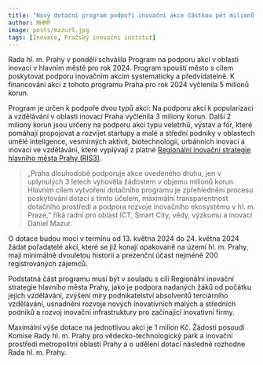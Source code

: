```yaml
---
title: "Nový dotační program podpoří inovační akce částkou pět milionů korun z rozpočtu Prahy"
author: MHMP
image: posts/mazur5.jpg
tags: [Inovace, Pražský inovační institut]
---
```

 
Rada hl. m. Prahy v pondělí schválila Program na podporu akcí v oblasti inovací v hlavním městě pro rok 2024. Program spouští město s cílem poskytovat podporu inovačním akcím systematicky a předvídatelně. K financování akcí z tohoto programu Praha pro rok 2024 vyčlenila 5 milionů korun.

Program je určen k podpoře dvou typů akcí: Na podporu akcí k popularizaci a vzdělávání v oblasti inovací Praha vyčlenila 3 miliony korun. Další 2 miliony korun jsou určeny na podporu akcí typu veletrhů, výstav a fór, které pomáhají propojovat a rozvíjet startupy a malé a střední podniky v oblastech umělé inteligence, vesmírných aktivit, biotechnologií, urbánních inovací a inovací ve vzdělávání, které vyplývají z platné [Regionální inovační strategie hlavního města Prahy (RIS3)](https://www.prazskyinovacniinstitut.cz/projekty/ris3praha).

> „Praha dlouhodobě podporuje akce uvedeného druhu, jen v uplynulých 3 letech vyhověla žádostem v objemu milionů korun. Hlavním cílem vytvoření dotačního programu je zpřehlednění procesu poskytování dotací s tímto účelem, maximální transparentnost dotačního prostředí a podpora rozvoje inovačního ekosystému v hl. m. Praze,“ říká radní pro oblast ICT, Smart City, vědy, výzkumu a inovací Daniel Mazur.

O dotace budou moci v termínu od 13. května 2024 do 24. května 2024 žádat pořadatelé akcí, které se již konají opakovaně na území hl. m. Prahy, mají minimálně dvouletou historii a prezenční účast nejméně 200 registrovaných zájemců.

Podstatná část programu musí být v souladu s cíli Regionální inovační strategie hlavního města Prahy, jako je podpora nadaných žáků od počátku jejich vzdělávání, zvýšení míry podnikatelství absolventů terciárního vzdělávání, usnadnění rozvoje nových inovativních malých a středních podniků a rozvoj inovační infrastruktury pro začínající inovativní firmy.

Maximální výše dotace na jednotlivou akci je 1 milion Kč. Žádosti posoudí Komise Rady hl. m. Prahy pro vědecko-technologický park a inovační prostředí metropolitní oblasti Prahy a o udělení dotací následně rozhodne Rada hl. m. Prahy.
